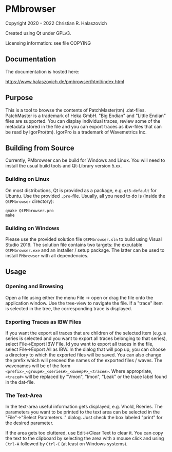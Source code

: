 # PMbrowser
Copyright 2020 - 2022 Christian R. Halaszovich

Created using Qt under GPLv3.

Licensing information: see file COPYING

## Documentation
The documentation is hosted here:

https://www.halaszovich.de/pmbrowser/html/index.html

## Purpose
This is a tool to browse the contents of PatchMaster(tm) .dat-files. PatchMaster is a trademark of Heka GmbH.
"Big Endian" and "Little Endian" files are supported.
You can display individual traces, review some of the metadata stored in the file and you can export traces
as ibw-files that can be read by IgorPro(tm). IgorPro is a trademark of Wavemetrics Inc.

## Building from Source
Currently, PMbrowser can be build for Windows and Linux.
You will need to install the usual build tools and Qt-Library version 5.xx.
### Building on Linux
On most distributions, Qt is provided as a package, e.g. `qt5-default` for Ubuntu.
Use the provided `.pro`-file. Usually, all you need to do is (inside the `QtPMbrowser` directory):
```
qmake QtPMbrowser.pro
make
```
### Building on Windows
Please use the provided solution file `QtPMbrowser.sln` to build using Visual Studio 2019. The solution file
contains two targets: the excutable `QtPMbrowser.exe` and an installer / setup package. The latter can be used
to install `PMbrowser` with all dependencies.

## Usage
### Opening and Browsing
Open a file using either the menu File -> open or drag the file onto the application window.
Use the tree-view to navigate the file. If a "trace" item is selected in the tree, the corresponding trace is displayed.

### Exporting Traces as IBW Files
If you want the export all traces that are children of the selected item (e.g. a series is selected and you want
to export all traces belonging to that series), select File->Export IBW File. Id you want to export all traces
in the file, select File->Export All as IBW. In the dialog that will pop up, you can choose a directory to which
the exported files will be saved. You can also change the prefix which will preceed the names of the exported
files / waves. The wavenames will be of the form  `<prefix>_<group#>_<series#>_<sweep#>_<trace#>`.
Where appropriate, `<trace#>` will be replaced by "Vmon", "Imon", "Leak" or the trace label found in the dat-file.

### The Text-Area
In the text-area useful information gets displayed, e.g. Vhold, Rseries. The parameters you want to be printed to 
the text area can be selected in the "File"->"Select Parameters.." dialog. Just check the box labeled "print" for 
the desired parameter.

If the area gets too cluttered, use Edit->Clear Text to clear it.
You can copy the text to the clipboard by selecting the area with a mouse click and using `Ctrl-A` followed by `Ctrl-C` (at least on Windows systems).
